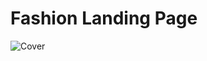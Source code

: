 # Fashion Landing Page
![Cover](https://github.com/tbsoysal/fashion-landing-page/assets/164586408/86b23c6d-c115-4ae3-9061-882dce0d7690)
